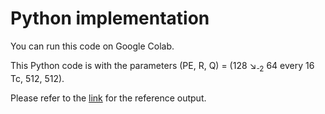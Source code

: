 # Python implementation

You can run this code on Google Colab.

This Python code is with the parameters (PE, R, Q) = (128 ↘<sub>-2</sub> 64 every 16 Tc, 512, 512).

Please refer to the [link](https://colab.research.google.com/drive/1OqJXDWrB9kOGwyBnZ-2CjMHQiIQQvs1I?usp=sharing) for the reference output.
